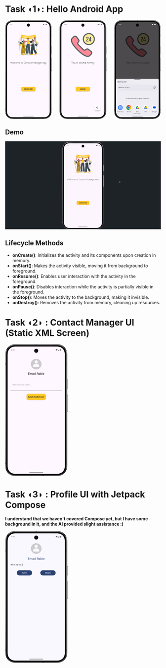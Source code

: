 # Task ◖1◗: Hello Android App 

<div style="display: flex; justify-content: space-between;">
    <img src="PICs/welcome_screen.png" alt="Screenshot 1" width="30%">
    <img src="PICs/home_screen.png" alt="Screenshot 2" width="30%">
    <img src="PICs/share_fab.png" alt="Screenshot 3" width="30%">
</div>


## Demo
![Task one](GIFs/TaskOne.gif)

## Lifecycle Methods

- **onCreate()**: Initializes the activity and its components upon creation in memory.
- **onStart()**: Makes the activity visible, moving it from background to foreground.
- **onResume()**: Enables user interaction with the activity in the foreground.
- **onPause()**: Disables interaction while the activity is partially visible in the foreground.
- **onStop()**: Moves the activity to the background, making it invisible.
- **onDestroy()**: Removes the activity from memory, cleaning up resources.


# Task ◖2◗ : Contact Manager UI (Static XML Screen)
<img src="PICs/contact.png" alt="Screenshot 1" width="40%">


# Task ◖3◗ : Profile UI with Jetpack Compose
**I understand that we haven't covered Compose yet, but I have some background in it, and the AI provided slight assistance :)**

<img src="PICs/compose.png" alt="Screenshot 1" width="40%">
